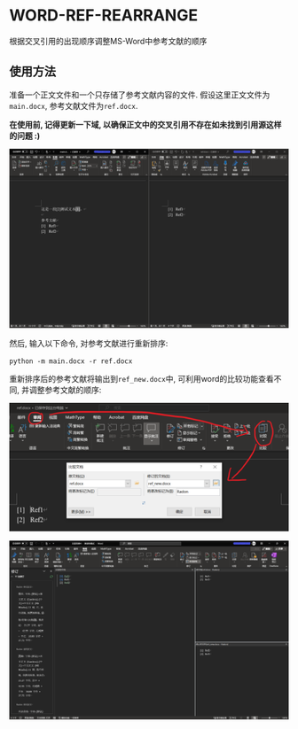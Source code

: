 # WORD-REF-REARRANGE

根据交叉引用的出现顺序调整MS-Word中参考文献的顺序

## 使用方法

准备一个正文文件和一个只存储了参考文献内容的文件. 假设这里正文文件为`main.docx`, 参考文献文件为`ref.docx`.

**在使用前, 记得更新一下域, 以确保正文中的交叉引用不存在如未找到引用源这样的问题 :)**

![two_files](figures/main_and_ref.png)

然后, 输入以下命令, 对参考文献进行重新排序:

```
python -m main.docx -r ref.docx
```

重新排序后的参考文献将输出到`ref_new.docx`中, 可利用word的比较功能查看不同, 并调整参考文献的顺序:

![ref_and_nref](figures/ref_and_nref.png)

![compare](figures/compare.png)